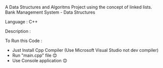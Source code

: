 A Data Structures and Algoritms Project using the concept of linked lists.
Bank Management System - Data Structures

Language : C++

Description :

To Run this Code :
* Just Install Cpp Compiler (Use Microsoft Visual Studio not dev compiler)
* Run "main.cpp" file 😊
* Use Console application 😊
